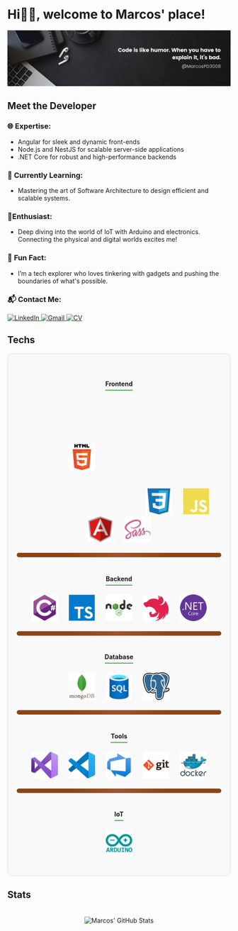 <!-- Greets section -->
# Hi👋🏽, welcome to Marcos' place!
<!-- end of Greets -->

<!-- banner -->
<img src="/assets/banner.png">

<!-- Info Section -->
## Meet the Developer

### 🌐 **Expertise:**
- Angular for sleek and dynamic front-ends
- Node.js and NestJS for scalable server-side applications
- .NET Core for robust and high-performance backends

### 📖 **Currently Learning:**
- Mastering the art of Software Architecture to design efficient and scalable systems.

### 🔌**Enthusiast:**
- Deep diving into the world of IoT with Arduino and electronics. Connecting the physical and digital worlds excites me!

### 🎉 **Fun Fact:**
- I’m a tech explorer who loves tinkering with gadgets and pushing the boundaries of what's possible.

### 📬 **Contact Me:**
<div>
    <a href="https://www.linkedin.com/in/marcos-placencio-a50014201/" target="_blank">
        <img src="https://img.shields.io/badge/linkedin-%230077B5.svg?style=for-the-badge&logo=linkedin&logoColor=white" alt="LinkedIn">
    </a>
    <a href="mailto:marcospd3008@gmail.com" target="_blank">
        <img src="https://img.shields.io/badge/Gmail-D14836?style=for-the-badge&logo=gmail&logoColor=white" alt="Gmail">
    </a>
    <a href="https://drive.google.com/file/d/1eGDy0nK_JsxPzGvEBX-AXHe4VfvTsYL1/view?usp=sharing" target="_blank">
        <img src="https://img.shields.io/badge/CV-%230077B5.svg?style=for-the-badge&logo=adobeacrobatreader&logoColor=white" alt="CV">
    </a>
</div>
<!-- end of Info -->

<!-- Tech Section -->
## Techs
<div style="padding: 20px; border: 1px solid #ddd; border-radius: 10px; background-color: #f9f9f9;">
    <div style="text-align: center; margin: 20px 0;">
        <h4 style="margin-bottom: 10px; border-bottom: 2px solid #4CAF50; display: inline-block; padding-bottom: 5px;">Frontend</h4>
        <div style="margin-top: 10px;">
            <img src="/assets/html.svg" width="60" alt="HTML" title="HTML" style="margin:100px;">
            <img src="/assets/css3.svg" width="60" alt="CSS3" title="CSS3" style="margin: 0 10px;">
            <img src="/assets/javascript-god.svg" width="60" alt="JavaScript" title="JavaScript" style="margin: 0 10px;">
            <img src="/assets/angular.svg" width="60" alt="Angular" title="Angular" style="margin: 0 10px;">
            <img src="/assets/sass.svg" width="60" alt="SASS" title="SASS" style="margin: 0 10px;">
        </div>
    </div>
<hr style="border: none; height: 10px; background: linear-gradient(90deg, #8B4513 25%, #A0522D 50%, #8B4513 75%); margin: 20px 0; border-radius: 5px;">
    <div style="text-align: center; margin: 20px 0;">
        <h4 style="margin-bottom: 10px; border-bottom: 2px solid #4CAF50; display: inline-block; padding-bottom: 5px;">Backend</h4>
        <div style="margin-top: 10px;">
            <img src="/assets/csharp.svg" width="60" alt="C#" title="C#" style="margin: 0 10px;">
            <img src="/assets/typescript.svg" width="60" alt="TypeScript" title="TypeScript" style="margin: 0 10px;">
            <img src="/assets/node.svg" width="60" alt="Node.js" title="Node.js" style="margin: 0 10px;">
            <img src="/assets/NestJS.svg" width="60" alt="NestJS" title="NestJS" style="margin: 0 10px;">
            <img src="/assets/dotnetcore.svg" width="60" alt=".NET Core" title=".NET Core" style="margin: 0 10px;">
        </div>
    </div>
<hr style="border: none; height: 10px; background: linear-gradient(90deg, #8B4513 25%, #A0522D 50%, #8B4513 75%); margin: 20px 0; border-radius: 5px;">
    <div style="text-align: center; margin: 20px 0;">
        <h4 style="margin-bottom: 10px; border-bottom: 2px solid #4CAF50; display: inline-block; padding-bottom: 5px;">Database</h4>
        <div style="margin-top: 10px;">
            <img src="/assets/mongodb.svg" width="60" alt="MongoDB" title="MongoDB" style="margin: 0 10px;">
            <img src="/assets/sql.svg" width="60" alt="SQL" title="SQL" style="margin: 0 10px;">
            <img src="/assets/Postgresql.svg" width="60" alt="PostgreSQL" title="PostgreSQL" style="margin: 0 10px;">
        </div>
    </div>
<hr style="border: none; height: 10px; background: linear-gradient(90deg, #8B4513 25%, #A0522D 50%, #8B4513 75%); margin: 20px 0; border-radius: 5px;">
    <div style="text-align: center; margin: 20px 0;">
        <h4 style="margin-bottom: 10px; border-bottom: 2px solid #4CAF50; display: inline-block; padding-bottom: 5px;">Tools</h4>
        <div style="margin-top: 10px;">
            <img src="/assets/visualstudio.svg" width="60" alt="Visual Studio" title="Visual Studio" style="margin: 0 10px;">
            <img src="/assets/vscode.svg" width="60" alt="VS Code" title="VS Code" style="margin: 0 10px;">
            <img src="/assets/azuredevops.svg" width="60" alt="Azure DevOps" title="Azure DevOps" style="margin: 0 10px;">
            <img src="/assets/git.svg" width="60" alt="Git" title="Git" style="margin: 0 10px;">
            <img src="/assets/docker.svg" width="60" alt="Docker" title="Docker" style="margin: 0 10px;">
        </div>
    </div>
<hr style="border: none; height: 10px; background: linear-gradient(90deg, #8B4513 25%, #A0522D 50%, #8B4513 75%); margin: 20px 0; border-radius: 5px;">
    <div style="text-align: center; margin: 20px 0;">
        <h4 style="margin-bottom: 10px; border-bottom: 2px solid #4CAF50; display: inline-block; padding-bottom: 5px;">IoT</h4>
        <div style="margin-top: 10px;">
            <img src="/assets/arduino.svg" width="60" alt="Arduino" title="Arduino" style="margin: 0 10px;">
        </div>
    </div>
</div>
<!-- end of tech -->

<!-- Stats Section -->
## Stats
<div style="text-align: center;">
    <img src="https://github-readme-stats.vercel.app/api?username=marcospd3008&show_icons=true&theme=dark" alt="Marcos' GitHub Stats" style="margin: 20px 0;">
</div>
